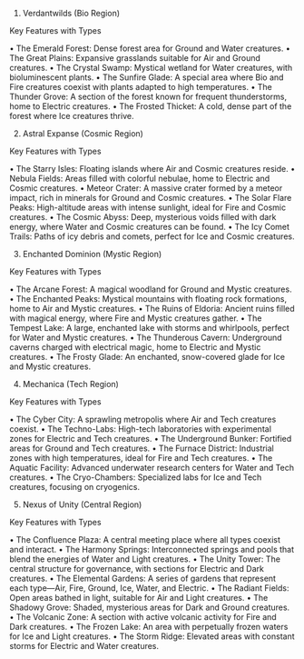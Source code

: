 1. Verdantwilds (Bio Region)

Key Features with Types

 • The Emerald Forest: Dense forest area for Ground and Water creatures.
 • The Great Plains: Expansive grasslands suitable for Air and Ground creatures.
 • The Crystal Swamp: Mystical wetland for Water creatures, with bioluminescent plants.
 • The Sunfire Glade: A special area where Bio and Fire creatures coexist with plants adapted to high temperatures.
 • The Thunder Grove: A section of the forest known for frequent thunderstorms, home to Electric creatures.
 • The Frosted Thicket: A cold, dense part of the forest where Ice creatures thrive.

2. Astral Expanse (Cosmic Region)

Key Features with Types

 • The Starry Isles: Floating islands where Air and Cosmic creatures reside.
 • Nebula Fields: Areas filled with colorful nebulae, home to Electric and Cosmic creatures.
 • Meteor Crater: A massive crater formed by a meteor impact, rich in minerals for Ground and Cosmic creatures.
 • The Solar Flare Peaks: High-altitude areas with intense sunlight, ideal for Fire and Cosmic creatures.
 • The Cosmic Abyss: Deep, mysterious voids filled with dark energy, where Water and Cosmic creatures can be found.
 • The Icy Comet Trails: Paths of icy debris and comets, perfect for Ice and Cosmic creatures.

3. Enchanted Dominion (Mystic Region)

Key Features with Types

 • The Arcane Forest: A magical woodland for Ground and Mystic creatures.
 • The Enchanted Peaks: Mystical mountains with floating rock formations, home to Air and Mystic creatures.
 • The Ruins of Eldoria: Ancient ruins filled with magical energy, where Fire and Mystic creatures gather.
 • The Tempest Lake: A large, enchanted lake with storms and whirlpools, perfect for Water and Mystic creatures.
 • The Thunderous Cavern: Underground caverns charged with electrical magic, home to Electric and Mystic creatures.
 • The Frosty Glade: An enchanted, snow-covered glade for Ice and Mystic creatures.

4. Mechanica (Tech Region)

Key Features with Types

 • The Cyber City: A sprawling metropolis where Air and Tech creatures coexist.
 • The Techno-Labs: High-tech laboratories with experimental zones for Electric and Tech creatures.
 • The Underground Bunker: Fortified areas for Ground and Tech creatures.
 • The Furnace District: Industrial zones with high temperatures, ideal for Fire and Tech creatures.
 • The Aquatic Facility: Advanced underwater research centers for Water and Tech creatures.
 • The Cryo-Chambers: Specialized labs for Ice and Tech creatures, focusing on cryogenics.

5. Nexus of Unity (Central Region)

Key Features with Types

 • The Confluence Plaza: A central meeting place where all types coexist and interact.
 • The Harmony Springs: Interconnected springs and pools that blend the energies of Water and Light creatures.
 • The Unity Tower: The central structure for governance, with sections for Electric and Dark creatures.
 • The Elemental Gardens: A series of gardens that represent each type—Air, Fire, Ground, Ice, Water, and Electric.
 • The Radiant Fields: Open areas bathed in light, suitable for Air and Light creatures.
 • The Shadowy Grove: Shaded, mysterious areas for Dark and Ground creatures.
 • The Volcanic Zone: A section with active volcanic activity for Fire and Dark creatures.
 • The Frozen Lake: An area with perpetually frozen waters for Ice and Light creatures.
 • The Storm Ridge: Elevated areas with constant storms for Electric and Water creatures.
